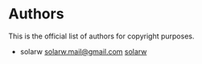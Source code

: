 # Authors

This is the official list of authors for copyright purposes.

* solarw <solarw.mail@gmail.com> [solarw](https://github.com/solarw)
